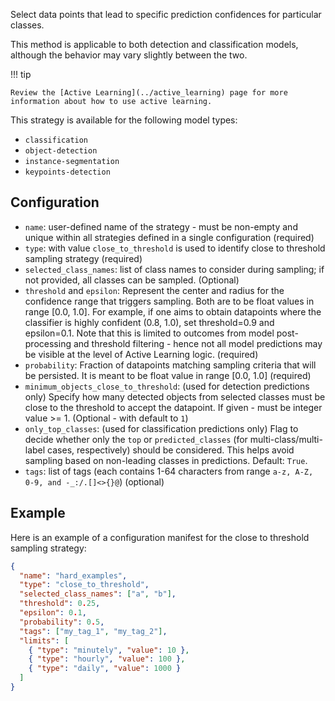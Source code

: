 Select data points that lead to specific prediction confidences for particular classes.

This method is applicable to both detection and classification models, although the behavior may vary slightly between the two.

!!! tip

    Review the [Active Learning](../active_learning) page for more information about how to use active learning.

This strategy is available for the following model types:

- `classification`
- `object-detection`
- `instance-segmentation`
- `keypoints-detection`

## Configuration

- `name`: user-defined name of the strategy - must be non-empty and unique within all strategies defined in a
  single configuration (required)
- `type`: with value `close_to_threshold` is used to identify close to threshold sampling strategy (required)
- `selected_class_names`: list of class names to consider during sampling; if not provided, all classes can be sampled. (Optional)
- `threshold` and `epsilon`: Represent the center and radius for the confidence range that triggers sampling. Both are
  to be float values in range [0.0, 1.0]. For example, if one aims to obtain datapoints where the classifier is highly
  confident (0.8, 1.0), set threshold=0.9 and epsilon=0.1. Note that this is limited to outcomes from model
  post-processing and threshold filtering - hence not all model predictions may be visible at the level of Active Learning
  logic. (required)
- `probability`: Fraction of datapoints matching sampling criteria that will be persisted. It is meant to be float
  value in range [0.0, 1.0] (required)
- `minimum_objects_close_to_threshold`: (used for detection predictions only) Specify how many detected objects from
  selected classes must be close to the threshold to accept the datapoint. If given - must be integer value >= 1.
  (Optional - with default to `1`)
- `only_top_classes`: (used for classification predictions only) Flag to decide whether only the `top` or
  `predicted_classes` (for multi-class/multi-label cases, respectively) should be considered. This helps avoid sampling
  based on non-leading classes in predictions. Default: `True`.
- `tags`: list of tags (each contains 1-64 characters from range `a-z, A-Z, 0-9, and -_:/.[]<>{}@`) (optional)

## Example

Here is an example of a configuration manifest for the close to threshold sampling strategy:

```json
{
  "name": "hard_examples",
  "type": "close_to_threshold",
  "selected_class_names": ["a", "b"],
  "threshold": 0.25,
  "epsilon": 0.1,
  "probability": 0.5,
  "tags": ["my_tag_1", "my_tag_2"],
  "limits": [
    { "type": "minutely", "value": 10 },
    { "type": "hourly", "value": 100 },
    { "type": "daily", "value": 1000 }
  ]
}
```

